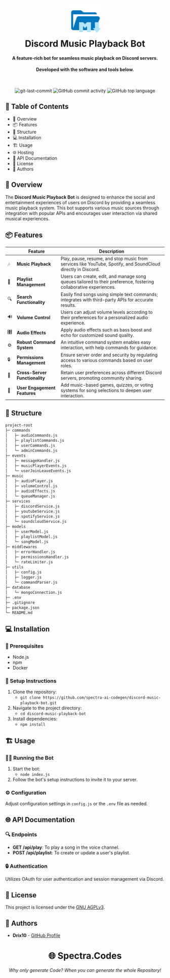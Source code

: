 <h1 align="center">
  <img src="https://raw.githubusercontent.com/PKief/vscode-material-icon-theme/ec559a9f6bfd399b82bb44393651661b08aaf7ba/icons/folder-markdown-open.svg" width="100" />
  <br>Discord Music Playback Bot
</h1>
<h4 align="center">A feature-rich bot for seamless music playback on Discord servers.</h4>
<h4 align="center">Developed with the software and tools below.</h4>
<p align="center">
	<img src="https://img.shields.io/badge/Framework-Node.js-blue" alt="">
	<img src="https://img.shields.io/badge/Backend-JavaScript-red" alt="">
	<img src="https://img.shields.io/badge/Database-MongoDB-green" alt="">
	<img src="https://img.shields.io/badge/Audio Processing-FFmpeg-yellow" alt="">
</p>
<p align="center">
	<img src="https://img.shields.io/github/last-commit/spectra-ai-codegen/discord-music-playback-bot?style=flat-square&color=5D6D7E" alt="git-last-commit" />
	<img src="https://img.shields.io/github/commit-activity/m/spectra-ai-codegen/discord-music-playback-bot?style=flat-square&color=5D6D7E" alt="GitHub commit activity" />
	<img src="https://img.shields.io/github/languages/top/spectra-ai-codegen/discord-music-playback-bot?style=flat-square&color=5D6D7E" alt="GitHub top language" />
</p>

## 📑 Table of Contents
- 📍 Overview
- 📦 Features
- 📂 Structure
- 💻 Installation
- 🏗️ Usage
- 🌐 Hosting
- 📜 API Documentation
- 📄 License
- 👏 Authors

## 📍 Overview
The **Discord Music Playback Bot** is designed to enhance the social and entertainment experiences of users on Discord by providing a seamless music playback system. This bot supports various music sources through integration with popular APIs and encourages user interaction via shared musical experiences.

## 📦 Features
|    | Feature            | Description                                                                                                        |
|----|--------------------|--------------------------------------------------------------------------------------------------------------------|
| 🎶 | **Music Playback**  | Play, pause, resume, and stop music from services like YouTube, Spotify, and SoundCloud directly in Discord.      |
| 📜 | **Playlist Management** | Users can create, edit, and manage song queues tailored to their preference, fostering collaborative experiences.   |
| 🔍 | **Search Functionality** | Easily find songs using simple text commands; integrates with third-party APIs for accurate results.             |
| 🔊 | **Volume Control**  | Users can adjust volume levels according to their preferences for a personalized audio experience.                |
| 🎛️ | **Audio Effects**   | Apply audio effects such as bass boost and echo for customized sound quality.                                   |
| ⚙️ | **Robust Command System** | An intuitive command system enables easy interaction, with help commands for guidance.                      |
| 🔒 | **Permissions Management** | Ensure server order and security by regulating access to various commands based on user roles.               |
| 🔄 | **Cross-Server Functionality** | Retain user preferences across different Discord servers, promoting community sharing.                          |
| 🎉 | **User Engagement Features** | Add music-based games, quizzes, or voting systems for song selections to deepen user interaction.                |

## 📂 Structure
```plaintext
project-root
├─ commands
│   ├─ audioCommands.js
│   ├─ playlistCommands.js
│   ├─ userCommands.js
│   └─ adminCommands.js
├─ events
│   ├─ messageHandler.js
│   ├─ musicPlayerEvents.js
│   └─ userJoinLeaveEvents.js
├─ music
│   ├─ audioPlayer.js
│   ├─ volumeControl.js
│   ├─ audioEffects.js
│   └─ queueManager.js
├─ services
│   ├─ discordService.js
│   ├─ youtubeService.js
│   ├─ spotifyService.js
│   └─ soundcloudService.js
├─ models
│   ├─ userModel.js
│   ├─ playlistModel.js
│   └─ songModel.js
├─ middlewares
│   ├─ errorHandler.js
│   ├─ permissionsHandler.js
│   └─ rateLimiter.js
├─ utils
│   ├─ config.js
│   ├─ logger.js
│   └─ commandParser.js
├─ database
│   └─ mongoConnection.js
├─ .env
├─ .gitignore
├─ package.json
└─ README.md
```

## 💻 Installation
### 🔧 Prerequisites
- Node.js
- npm
- Docker

### 🚀 Setup Instructions
1. Clone the repository:
   - `git clone https://github.com/spectra-ai-codegen/discord-music-playback-bot.git`
2. Navigate to the project directory:
   - `cd discord-music-playback-bot`
3. Install dependencies:
   - `npm install`

## 🏗️ Usage
### 🏃‍♂️ Running the Bot
1. Start the bot:
   - `node index.js`
2. Follow the bot's setup instructions to invite it to your server.

### ⚙️ Configuration
Adjust configuration settings in `config.js` or the `.env` file as needed.

## 🌐 API Documentation
### 🔍 Endpoints
- **GET /api/play**: To play a song in the voice channel.
- **POST /api/playlist**: To create or update a user's playlist.

### 🔒 Authentication
Utilizes OAuth for user authentication and session management via Discord.

## 📜 License
This project is licensed under the [GNU AGPLv3](https://choosealicense.com/licenses/agpl-3.0/).

## 👥 Authors
- **Drix10** - [GitHub Profile](https://github.com/Drix10)

<p align="center">
    <h1 align="center">🌐 Spectra.Codes</h1>
</p>
<p align="center">
    <em>Why only generate Code? When you can generate the whole Repository!</em>
</p>
<p align="center">
	<img src="https://img.shields.io/badge/Developer-Drix10-red" alt="">
	<img src="https://img.shields.io/badge/Website-Spectra.codes-blue" alt="">
	<img src="https://img.shields.io/badge/Backed_by-Google_&_Microsoft_for_Startups-red" alt="">
	<img src="https://img.shields.io/badge/Finalist-Backdrop_Build_v4-black" alt="">
<p>